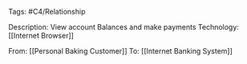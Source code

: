 
Tags: #C4/Relationship

Description: View account Balances and make payments
Technology: [[Internet Browser]]

From: [[Personal Baking Customer]]
To: [[Internet Banking System]]

